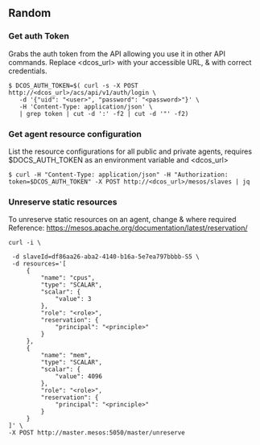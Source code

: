 ## Random

### Get auth Token

Grabs the auth token from the API allowing you use it in other API commands. Replace <dcos_url> with your accessible URL, <user> & <password>
with correct credentials.

```
$ DCOS_AUTH_TOKEN=$( curl -s -X POST http://<dcos_url>/acs/api/v1/auth/login \
   -d '{"uid": "<user>", "password": "<password>"}' \
   -H 'Content-Type: application/json' \
   | grep token | cut -d ':' -f2 | cut -d '"' -f2)
```

### Get agent resource configuration

List the resource configurations for all public and private agents, requires $DOCS_AUTH_TOKEN as an environment variable and <dcos_url>

```
$ curl -H "Content-Type: application/json" -H "Authorization: token=$DCOS_AUTH_TOKEN" -X POST http://<dcos_url>/mesos/slaves | jq
```

### Unreserve static resources

To unreserve static resources on an agent, change <role> & <principle> where required
Reference: https://mesos.apache.org/documentation/latest/reservation/

```
curl -i \

 -d slaveId=df86aa26-aba2-4140-b16a-5e7ea797bbbb-S5 \
 -d resources='[
     {
         "name": "cpus",
         "type": "SCALAR",
         "scalar": {
             "value": 3
         },
         "role": "<role>",
         "reservation": {
             "principal": "<principle>"
         }
     },
     {
         "name": "mem",
         "type": "SCALAR",
         "scalar": {
             "value": 4096
         },
         "role": "<role>",
         "reservation": {
             "principal": "<principle>"
         }
     }
]' \
-X POST http://master.mesos:5050/master/unreserve
```
